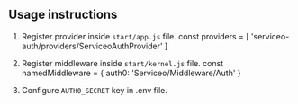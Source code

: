 ## Usage instructions

1. Register provider inside `start/app.js` file.
const providers = [
  'serviceo-auth/providers/ServiceoAuthProvider'
]

2. Register middleware inside `start/kernel.js` file.
const namedMiddleware = {
  auth0: 'Serviceo/Middleware/Auth'
}

3. Configure `AUTH0_SECRET` key in .env file.